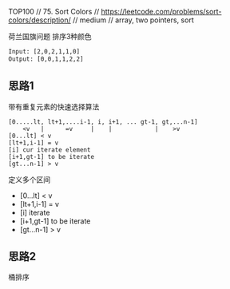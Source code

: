 TOP100
// 75. Sort Colors
// https://leetcode.com/problems/sort-colors/description/
// medium
// array, two pointers, sort

荷兰国旗问题
排序3种颜色
```html
Input: [2,0,2,1,1,0]
Output: [0,0,1,1,2,2]
```
 
## 思路1
带有重复元素的快速选择算法

```
[0.....lt, lt+1,....i-1, i, i+1, ... gt-1, gt,...n-1]
    <v   |      =v     |    |            |    >v
[0...lt] < v
[lt+1,i-1] = v
[i] cur iterate element
[i+1,gt-1] to be iterate
[gt...n-1] > v
```

定义多个区间  
- [0...lt] < v  
- [lt+1,i-1] = v
- [i] iterate
- [i+1,gt-1] to be iterate
- [gt...n-1] > v

## 思路2
桶排序